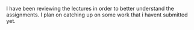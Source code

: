 I have been reviewing the lectures in order to better understand the assignments. I plan on catching up on some work that i havent submitted yet.
